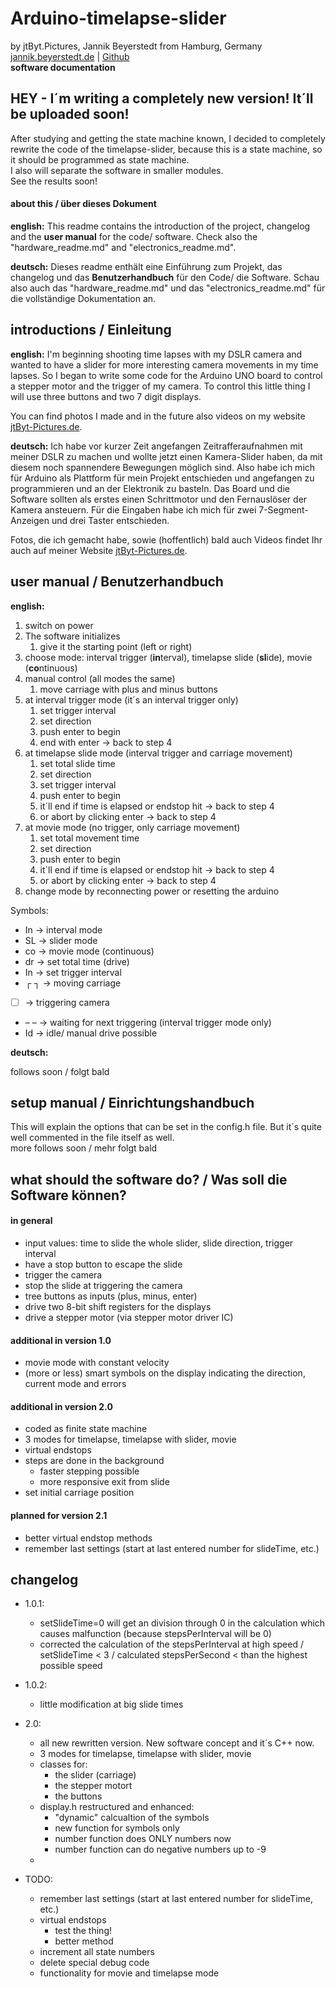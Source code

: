 # Arduino-timelapse-slider
by jtByt.Pictures, Jannik Beyerstedt from Hamburg, Germany  
[jannik.beyerstedt.de](http://jannik.beyerstedt.de) | [Github](https://github.com/jtByt-Pictures)  
**software documentation**  


## HEY - I´m writing a completely new version! It´ll be uploaded soon!
After studying and getting the state machine known, I decided to completely rewrite the code of the timelapse-slider, because this is a state machine, so it should be programmed as state machine.  
I also will separate the software in smaller modules.  
See the results soon!


#### about this / über dieses Dokument  
**english:** 
This readme contains the introduction of the project, changelog and the **user manual** for the code/ software. Check also the "hardware_readme.md" and "electronics_readme.md".

**deutsch:** 
Dieses readme enthält eine Einführung zum Projekt, das changelog und das **Benutzerhandbuch** für den Code/ die Software. Schau also auch das "hardware_readme.md" und das "electronics_readme.md" für die vollständige Dokumentation an.


## introductions / Einleitung
**english:** 
I'm beginning shooting time lapses with my DSLR camera and wanted to have a slider for more interesting camera movements in my time lapses. So I began to write some code for the Arduino UNO board to control a stepper motor and the trigger of my camera.
To control this little thing I will use three buttons and two 7 digit displays.

You can find photos I made and in the future also videos on my website [jtByt-Pictures.de](http://jtByt-Pictures.de "website").

**deutsch:** 
Ich habe vor kurzer Zeit angefangen Zeitrafferaufnahmen mit meiner DSLR zu machen und wollte jetzt einen Kamera-Slider haben, da mit diesem noch spannendere Bewegungen möglich sind.
Also habe ich mich für Arduino als Plattform für mein Projekt entschieden und angefangen zu programmieren und an der Elektronik zu basteln.
Das Board und die Software sollten als erstes einen Schrittmotor und den Fernauslöser der Kamera ansteuern. Für die Eingaben habe ich mich für zwei 7-Segment-Anzeigen und drei Taster entschieden.

Fotos, die ich gemacht habe, sowie (hoffentlich) bald auch Videos findet Ihr auch auf meiner Website [jtByt-Pictures.de](http://jtByt-Pictures.de "website").

## user manual / Benutzerhandbuch  
**english:** 

1. switch on power
2. The software initializes
	1. give it the starting point (left or right)
3. choose mode: interval trigger (**in**terval), timelapse slide (**sl**ide), movie (**co**ntinuous)
4. manual control (all modes the same)
	1. move carriage with plus and minus buttons
5. at interval trigger mode (it´s an interval trigger only)
	1. set trigger interval
	2. set direction
	3. push enter to begin
	4. end with enter -> back to step 4
6. at timelapse slide mode (interval trigger and carriage movement)
	1. set total slide time
	2. set direction
	3. set trigger interval
	4. push enter to begin
	5. it´ll end if time is elapsed or endstop hit -> back to step 4
	6. or abort by clicking enter -> back to step 4
7. at movie mode (no trigger, only carriage movement)
	1. set total movement time
	2. set direction
	3. push enter to begin
	4. it´ll end if time is elapsed or endstop hit -> back to step 4
	5. or abort by clicking enter -> back to step 4
8. change mode by reconnecting power or resetting the arduino

Symbols:

- In -> interval mode
- SL -> slider mode
- co -> movie mode (continuous)
- dr -> set total time (drive)
- In -> set trigger interval
- ┌ ┐ -> moving carriage
- [ ] -> triggering camera
- – –  -> waiting for next triggering (interval trigger mode only)
- Id -> idle/ manual drive possible

   
**deutsch:**  

follows soon / folgt bald 

## setup manual / Einrichtungshandbuch
This will explain the options that can be set in the config.h file. But it´s quite well commented in the file itself as well.  
more follows soon / mehr folgt bald  


## what should the software do? / Was soll die Software können?
#### in general
* input values: time to slide the whole slider, slide direction, trigger interval
* have a stop button to escape the slide
* trigger the camera
* stop the slide at triggering the camera
* tree buttons as inputs (plus, minus, enter)
* drive two 8-bit shift registers for the displays
* drive a stepper motor (via stepper motor driver IC)



#### additional in version 1.0
* movie mode with constant velocity
* (more or less) smart symbols on the display indicating the direction, current mode and errors

#### additional in version 2.0
* coded as finite state machine
* 3 modes for timelapse, timelapse with slider, movie
* virtual endstops
* steps are done in the background
	* faster stepping possible
	* more responsive exit from slide
* set initial carriage position

#### planned for version 2.1
* better virtual endstop methods
* remember last settings (start at last entered number for slideTime, etc.)



## changelog
* 1.0.1:
	* setSlideTime=0 will get an division through 0 in the calculation which causes malfunction (because stepsPerInterval will be 0)
	* corrected the calculation of the stepsPerInterval at high speed / setSlideTime < 3 / calculated stepsPerSecond < than the highest possible speed
* 1.0.2:  
	* little modification at big slide times
* 2.0:
	* all new rewritten version. New software concept and it´s C++ now.
	* 3 modes for timelapse, timelapse with slider, movie
	* classes for:
		* the slider (carriage)
		* the stepper motort
		* the buttons
	* display.h restructured and enhanced:
		* "dynamic" calcualtion of the symbols
		* new function for symbols only
		* number function does ONLY numbers now
		* number function can do negative numbers up to -9
	* 
	
* TODO:
	* remember last settings (start at last entered number for slideTime, etc.)
	* virtual endstops
		* test the thing!
		* better method
	* increment all state numbers
	* delete special debug code
	* functionality for movie and timelapse mode